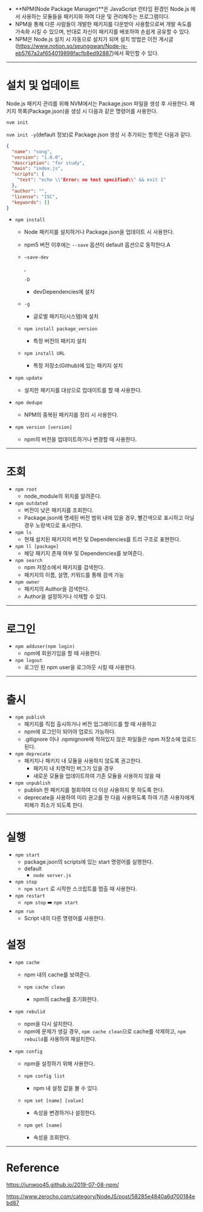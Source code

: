 - **NPM(Node Package Manager)**은 JavaScript 런타임 환경인 Node.js 에서 사용하는 모듈들을 패키지화 하여 다운 및 관리해주는 프로그램이다.
- NPM을 통해 다른 사람들이 개발한 패키지를 다운받아 사용함으로써 개발 속도를 가속화 시킬 수 있으며, 반대로 자신이 패키지를 배포하여 손쉽게 공유할 수 있다.
- NPM은 Node.js 설치 시 자동으로 설치가 되며 설치 방법은 이전 게시글(https://www.notion.so/seunggwan/Node-js-eb5767a2af654019898facfb8ed92887)에서 확인할 수 있다.

------

# 설치 및 업데이트

Node.js 패키지 관리를 위해 NVM에서는 Package.json 파일을 생성 후 사용한다. 패키지 목록(Package.json)을 생성 시 다음과 같은 명령어를 사용한다.

```
nvm init
```

`nvm init -y`(default 정보)로 Package.json 생성 시 추가되는 항목은 다음과 같다.

```json
{
  "name": "song",
  "version": "1.0.0",
  "description": "for study",
  "main": "index.js",
  "scripts": {
    "test": "echo \\"Error: no test specified\\" && exit 1"
  },
  "author": "",
  "license": "ISC",
  "keywords": []
}
```

- `npm install`

  - Node 패키지를 설치하거나 Package.json을 업데이트 시 사용한다.

  - npm5 버전 이후에는 `--save` 옵션이 default 옵션으로 동작한다.A

  - ```
    —save-dev
    ```

    , 

    ```
    -D
    ```

    - devDependencies에 설치

  - ```
    -g
    ```

    - 글로벌 패키지(시스템)에 설치

  - ```
    npm install package_version
    ```

    - 특정 버전의 패키지 설치

  - ```
    npm install URL
    ```

    - 특정 저장소(Github)에 있는 패키지 설치

- `npm update`

  - 설치한 패키지를 대상으로 업데이트를 할 때 사용한다.

- `npm dedupe`

  - NPM의 중복된 패키지를 정리 시 사용한다.

- `npm version [version]`

  - npm의 버전을 업데이트하거나 변경할 때 사용한다.

------

# 조회

- `npm root`
  - node_module의 위치를 알려준다.
- `npm outdated`
  - 버전이 낮은 패키지를 조회한다.
  - Package.json에 명세된 버전 범위 내에 있을 경우, 빨간색으로 표시하고 아닐 경우 노랑색으로 표시한다.
- `npm ls`
  - 현재 설치된 패키지의 버전 및 Dependencies를 트리 구조로 표현한다.
- `npm ll [package]`
  - 해당 패키지 존재 여부 및 Dependencies를 보여준다.
- `npm search`
  - npm 저장소에서 패키지를 검색한다.
  - 패키지의 이름, 설명, 키워드를 통해 검색 가능
- `npm owner`
  - 패키지의 Author을 검색한다.
  - Author을 설정하거나 삭제할 수 있다.

------

# 로그인

- `npm adduser(npm login)`
  - npm에 회원가입을 할 때 사용한다.
- `npm logout`
  - 로그인 된 npm user을 로그아웃 시킬 때 사용한다.

------

# 출시

- `npm publish`
  - 패키지를 직접 출시하거나 버전 업그래이드를 할 때 사용하고
  - npm에 로그인이 되어야 업로드 가능하다.
  - .gitignore 이나 .npmignore에 적혀있지 않은 파일들은 npm 저장소에 업로드된다.
- `npm deprecate`
  - 패키지나 패키지 내 모듈을 사용하지 않도록 권고한다.
    - 패키지 내 치명적인 버그가 있을 경우
    - 새로운 모듈을 업데이트하여 기존 모듈을 사용하지 않을 때
- `npm unpublish`
  - publish 한 패키지를 철회하여 더 이상 사용하지 못 하도록 한다.
  - deprecate을 사용하여 미리 권고를 한 다음 사용하도록 하여 기존 사용자에게 피해가 최소가 되도록 한다.

------

# 실행

- `npm start`
  - package.json의 scripts에 있는 start 명령어를 실행한다.
  - default
    - `node server.js`
- `npm stop`
  - `npm start` 로 시작한 스크립트를 멈출 때 사용한다.
- `npm restart`
  - `npm stop`  ➡️ `npm start`
- `npm run`
  - Script 내의 다른 명령어를 사용한다.

# 설정

- `npm cache`

  - npm 내의 cache를 보여준다.

  - ```
    npm cache clean
    ```

    - npm의 cache를 초기화한다.

- `npm rebulid`

  - npm을 다시 설치한다.
  - npm에 문제가 생길 경우, `npm cache clean`으로 cache를 삭제하고, `npm rebuild`를 사용하여 재설치한다.

- `npm config`

  - npm을 설정하기 위해 사용한다.

  - ```
    npm config list
    ```

    - npm 내 설정 값을 볼 수 있다.

  - ```
    npm set [name] [value]
    ```

    - 속성을 변경하거나 설정한다.

  - ```
    npm get [name]
    ```

    - 속성을 조회한다.

------

# Reference

https://junwoo45.github.io/2019-07-08-npm/

https://www.zerocho.com/category/NodeJS/post/58285e4840a6d700184ebd87